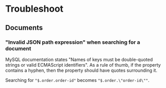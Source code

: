 # Troubleshoot

## Documents

### "Invalid JSON path expression" when searching for a document

MySQL documentation states "Names of keys must be double-quoted strings or valid ECMAScript identifiers". As a rule of
thumb, if the property contains a hyphen, then the property should have quotes surrounding it.

Searching for `"$.order.order-id"` becomes `"$.order.\"order-id\""`.
